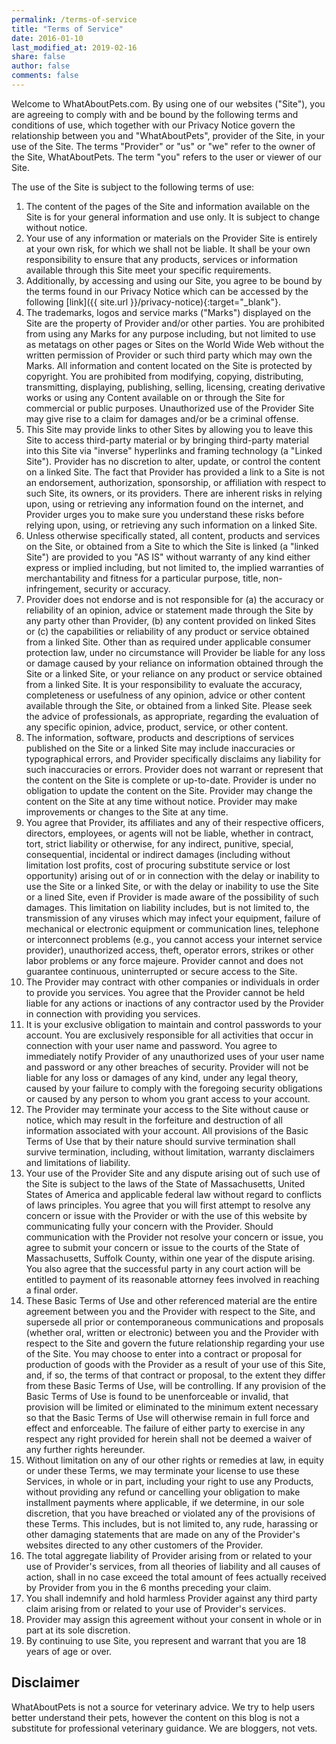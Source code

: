 ```yaml
---
permalink: /terms-of-service
title: "Terms of Service"
date: 2016-01-10
last_modified_at: 2019-02-16
share: false
author: false
comments: false
---
```


Welcome to WhatAboutPets.com. By using one of our websites ("Site"), you are agreeing to comply with and be bound by the following terms and conditions of use, which together with our Privacy Notice govern the relationship between you and "WhatAboutPets", provider of the Site, in your use of the Site. The terms "Provider" or "us" or "we" refer to the owner of the Site, WhatAboutPets. The term "you" refers to the user or viewer of our Site.

The use of the Site is subject to the following terms of use:

1. The content of the pages of the Site and information available on the Site is for your general information and use only. It is subject to change without notice.
2. Your use of any information or materials on the Provider Site is entirely at your own risk, for which we shall not be liable. It shall be your own responsibility to ensure that any products, services or information available through this Site meet your specific requirements.
3. Additionally, by accessing and using our Site, you agree to be bound by the terms found in our Privacy Notice which can be accessed by the following [link]({{ site.url }}/privacy-notice){:target="_blank"}.
4. The trademarks, logos and service marks ("Marks") displayed on the Site are the property of Provider and/or other parties. You are prohibited from using any Marks for any purpose including, but not limited to use as metatags on other pages or Sites on the World Wide Web without the written permission of Provider or such third party which may own the Marks. All information and content located on the Site is protected by copyright. You are prohibited from modifying, copying, distributing, transmitting, displaying, publishing, selling, licensing, creating derivative works or using any Content available on or through the Site for commercial or public purposes. Unauthorized use of the Provider Site may give rise to a claim for damages and/or be a criminal offense.
5. This Site may provide links to other Sites by allowing you to leave this Site to access third-party material or by bringing third-party material into this Site via "inverse" hyperlinks and framing technology (a "Linked Site"). Provider has no discretion to alter, update, or control the content on a linked Site. The fact that Provider has provided a link to a Site is not an endorsement, authorization, sponsorship, or affiliation with respect to such Site, its owners, or its providers. There are inherent risks in relying upon, using or retrieving any information found on the internet, and Provider urges you to make sure you understand these risks before relying upon, using, or retrieving any such information on a linked Site.
6. Unless otherwise specifically stated, all content, products and services on the Site, or obtained from a Site to which the Site is linked (a "linked Site") are provided to you "AS IS" without warranty of any kind either express or implied including, but not limited to, the implied warranties of merchantability and fitness for a particular purpose, title, non-infringement, security or accuracy.
7. Provider does not endorse and is not responsible for (a) the accuracy or reliability of an opinion, advice or statement made through the Site by any party other than Provider, (b) any content provided on linked Sites or (c) the capabilities or reliability of any product or service obtained from a linked Site. Other than as required under applicable consumer protection law, under no circumstance will Provider be liable for any loss or damage caused by your reliance on information obtained through the Site or a linked Site, or your reliance on any product or service obtained from a linked Site. It is your responsibility to evaluate the accuracy, completeness or usefulness of any opinion, advice or other content available through the Site, or obtained from a linked Site. Please seek the advice of professionals, as appropriate, regarding the evaluation of any specific opinion, advice, product, service, or other content.
8. The information, software, products and descriptions of services published on the Site or a linked Site may include inaccuracies or typographical errors, and Provider specifically disclaims any liability for such inaccuracies or errors. Provider does not warrant or represent that the content on the Site is complete or up-to-date. Provider is under no obligation to update the content on the Site. Provider may change the content on the Site at any time without notice. Provider may make improvements or changes to the Site at any time.
9. You agree that Provider, its affiliates and any of their respective officers, directors, employees, or agents will not be liable, whether in contract, tort, strict liability or otherwise, for any indirect, punitive, special, consequential, incidental or indirect damages (including without limitation lost profits, cost of procuring substitute service or lost opportunity) arising out of or in connection with the delay or inability to use the Site or a linked Site, or with the delay or inability to use the Site or a lined Site, even if Provider is made aware of the possibility of such damages. This limitation on liability includes, but is not limited to, the transmission of any viruses which may infect your equipment, failure of mechanical or electronic equipment or communication lines, telephone or interconnect problems (e.g., you cannot access your internet service provider), unauthorized access, theft, operator errors, strikes or other labor problems or any force majeure. Provider cannot and does not guarantee continuous, uninterrupted or secure access to the Site.
10. The Provider may contract with other companies or individuals in order to provide you services. You agree that the Provider cannot be held liable for any actions or inactions of any contractor used by the Provider in connection with providing you services.
11. It is your exclusive obligation to maintain and control passwords to your account. You are exclusively responsible for all activities that occur in connection with your user name and password. You agree to immediately notify Provider of any unauthorized uses of your user name and password or any other breaches of security. Provider will not be liable for any loss or damages of any kind, under any legal theory, caused by your failure to comply with the foregoing security obligations or caused by any person to whom you grant access to your account.
12. The Provider may terminate your access to the Site without cause or notice, which may result in the forfeiture and destruction of all information associated with your account. All provisions of the Basic Terms of Use that by their nature should survive termination shall survive termination, including, without limitation, warranty disclaimers and limitations of liability.
13. Your use of the Provider Site and any dispute arising out of such use of the Site is subject to the laws of the State of Massachusetts, United States of America and applicable federal law without regard to conflicts of laws principles. You agree that you will first attempt to resolve any concern or issue with the Provider or with the use of this website by communicating fully your concern with the Provider. Should communication with the Provider not resolve your concern or issue, you agree to submit your concern or issue to the courts of the State of Massachusetts, Suffolk County, within one year of the dispute arising. You also agree that the successful party in any court action will be entitled to payment of its reasonable attorney fees involved in reaching a final order.
14. These Basic Terms of Use and other referenced material are the entire agreement between you and the Provider with respect to the Site, and supersede all prior or contemporaneous communications and proposals (whether oral, written or electronic) between you and the Provider with respect to the Site and govern the future relationship regarding your use of the Site. You may choose to enter into a contract or proposal for production of goods with the Provider as a result of your use of this Site, and, if so, the terms of that contract or proposal, to the extent they differ from these Basic Terms of Use, will be controlling. If any provision of the Basic Terms of Use is found to be unenforceable or invalid, that provision will be limited or eliminated to the minimum extent necessary so that the Basic Terms of Use will otherwise remain in full force and effect and enforceable. The failure of either party to exercise in any respect any right provided for herein shall not be deemed a waiver of any further rights hereunder.
15. Without limitation on any of our other rights or remedies at law, in equity or under these Terms, we may terminate your license to use these Services, in whole or in part, including your right to use any Products, without providing any refund or cancelling your obligation to make installment payments where applicable, if we determine, in our sole discretion, that you have breached or violated any of the provisions of these Terms. This includes, but is not limited to, any rude, harassing or other damaging statements that are made on any of the Provider's websites directed to any other customers of the Provider.
16. The total aggregate liability of Provider arising from or related to your use of Provider's services, from all theories of liability and all causes of action, shall in no case exceed the total amount of fees actually received by Provider from you in the 6 months preceding your claim.
17. You shall indemnify and hold harmless Provider against any third party claim arising from or related to your use of Provider's services.
18. Provider may assign this agreement without your consent in whole or in part at its sole discretion.
19. By continuing to use Site, you represent and warrant that you are 18 years of age or over.

## Disclaimer

WhatAboutPets is not a source for veterinary advice. We try to help users better understand their pets, however the content on this blog is not a substitute for professional veterinary guidance. We are bloggers, not vets.
